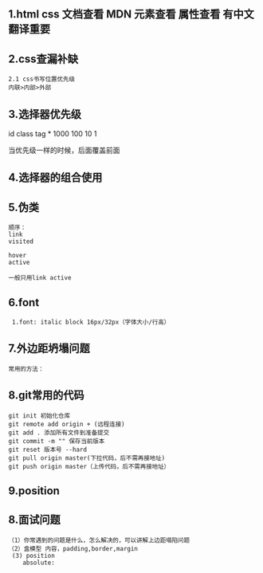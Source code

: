 ## 1.html css 文档查看 MDN 元素查看 属性查看 有中文翻译重要

## 2.css查漏补缺

    2.1 css书写位置优先级
    内联>内部>外部

## 3.选择器优先级
id    class    tag    *
1000  100      10    1

当优先级一样的时候，后面覆盖前面

## 4.选择器的组合使用

## 5.伪类
    顺序：
    link 
    visited

    hover
    active

    一般只用link active

## 6.font
     1.font: italic block 16px/32px（字体大小/行高）

## 7.外边距坍塌问题
    常用的方法：


## 8.git常用的代码
    git init 初始化仓库
    git remote add origin + (远程连接) 
    git add . 添加所有文件到准备提交
    git commit -m "" 保存当前版本
    git reset 版本号 --hard
    git pull origin master(下拉代码，后不需再接地址)
    git push origin master（上传代码，后不需再接地址）

## 9.position
    

## 8.面试问题
    （1）你常遇到的问题是什么，怎么解决的，可以讲解上边距塌陷问题
    （2）盒模型 内容，padding,border,margin
     (3) position
        absolute:
